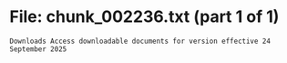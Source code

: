 ﻿# File: chunk_002236.txt (part 1 of 1)
```
Downloads Access downloadable documents for version effective 24 September 2025
```

